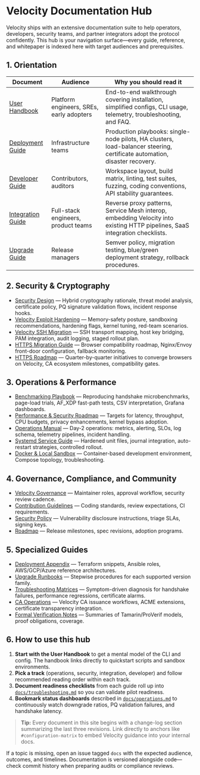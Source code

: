 # Velocity Documentation Hub

Velocity ships with an extensive documentation suite to help operators, developers, security teams, and partner integrators adopt the protocol confidently. This hub is your navigation surface—every guide, reference, and whitepaper is indexed here with target audiences and prerequisites.

## 1. Orientation

| Document | Audience | Why you should read it |
|----------|----------|------------------------|
| [User Handbook](./user-handbook.md) | Platform engineers, SREs, early adopters | End-to-end walkthrough covering installation, simplified configs, CLI usage, telemetry, troubleshooting, and FAQ. |
| [Deployment Guide](./deployment.md) | Infrastructure teams | Production playbooks: single-node pilots, HA clusters, load-balancer steering, certificate automation, disaster recovery. |
| [Developer Guide](./developer-guide.md) | Contributors, auditors | Workspace layout, build matrix, linting, test suites, fuzzing, coding conventions, API stability guarantees. |
| [Integration Guide](./integration-guide.md) | Full-stack engineers, product teams | Reverse proxy patterns, Service Mesh interop, embedding Velocity into existing HTTP pipelines, SaaS integration checklists. |
| [Upgrade Guide](./upgrade-guide.md) | Release managers | Semver policy, migration testing, blue/green deployment strategy, rollback procedures. |

## 2. Security & Cryptography

* [Security Design](./security-design.md) — Hybrid cryptography rationale, threat model analysis, certificate policy, PQ signature validation flows, incident response hooks.
* [Velocity Exploit Hardening](./velocity-exploit-hardening.md) — Memory-safety posture, sandboxing recommendations, hardening flags, kernel tuning, red-team scenarios.
* [Velocity SSH Migration](./velocity-ssh-migration.md) — SSH transport mapping, host key bridging, PAM integration, audit logging, staged rollout plan.
* [HTTPS Migration Guide](./https-migration.md) — Browser compatibility roadmap, Nginx/Envoy front-door configuration, fallback monitoring.
* [HTTPS Roadmap](./https-roadmap.md) — Quarter-by-quarter initiatives to converge browsers on Velocity, CA ecosystem milestones, compatibility gates.

## 3. Operations & Performance

* [Benchmarking Playbook](./benchmarking.md) — Reproducing handshake microbenchmarks, page-load trials, AF_XDP fast-path tests, CSV interpretation, Grafana dashboards.
* [Performance & Security Roadmap](./performance-security-roadmap.md) — Targets for latency, throughput, CPU budgets, privacy enhancements, kernel bypass adoption.
* [Operations Manual](./operations.md) — Day-2 operations: metrics, alerting, SLOs, log schema, telemetry pipelines, incident handling.
* [Systemd Service Guide](./systemd-service.md) — Hardened unit files, journal integration, auto-restart strategies, controlled rollout.
* [Docker & Local Sandbox](./docker-local.md) — Container-based development environment, Compose topology, troubleshooting.

## 4. Governance, Compliance, and Community

* [Velocity Governance](../GOVERNANCE.md) — Maintainer roles, approval workflow, security review cadence.
* [Contribution Guidelines](../CONTRIBUTING.md) — Coding standards, review expectations, CI requirements.
* [Security Policy](../SECURITY.md) — Vulnerability disclosure instructions, triage SLAs, signing keys.
* [Roadmap](../ROADMAP.md) — Release milestones, spec revisions, adoption programs.

## 5. Specialized Guides

* [Deployment Appendix](./deployment.md#appendices) — Terraform snippets, Ansible roles, AWS/GCP/Azure reference architectures.
* [Upgrade Runbooks](./upgrade-guide.md#runbooks) — Stepwise procedures for each supported version family.
* [Troubleshooting Matrices](./user-handbook.md#troubleshooting) — Symptom-driven diagnosis for handshake failures, performance regressions, certificate alarms.
* [CA Operations](./ca-operations.md) — Velocity CA issuance workflows, ACME extensions, certificate transparency integration.
* [Formal Verification Notes](../spec/formal/README.md) — Summaries of Tamarin/ProVerif models, proof obligations, coverage.

## 6. How to use this hub

1. **Start with the User Handbook** to get a mental model of the CLI and config. The handbook links directly to quickstart scripts and sandbox environments.
2. **Pick a track** (operations, security, integration, developer) and follow recommended reading order within each track.
3. **Document readiness checklists** from each guide roll up into [`docs/troubleshooting.md`](./user-handbook.md#readiness-checklists) so you can validate pilot readiness.
4. **Bookmark status dashboards** described in [`docs/operations.md`](./operations.md#observability) to continuously watch downgrade ratios, PQ validation failures, and handshake latency.

> **Tip:** Every document in this site begins with a change-log section summarizing the last three revisions. Link directly to anchors like `#configuration-matrix` to embed Velocity guidance into your internal docs.

If a topic is missing, open an issue tagged `docs` with the expected audience, outcomes, and timelines. Documentation is versioned alongside code—check commit history when preparing audits or compliance reviews.
